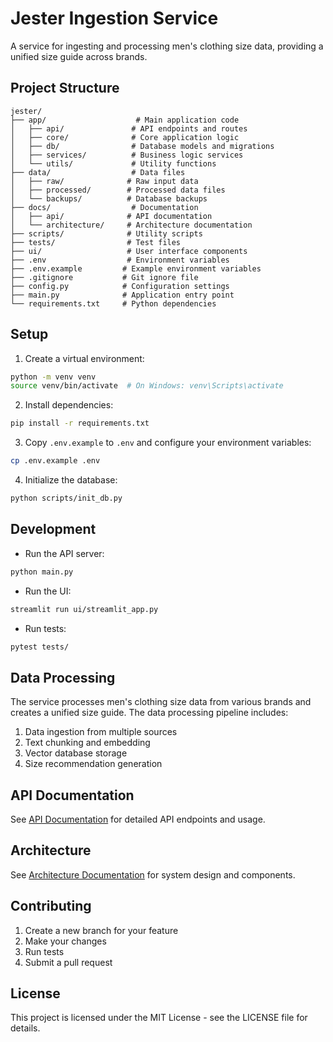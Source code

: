 # Jester Ingestion Service

A service for ingesting and processing men's clothing size data, providing a unified size guide across brands.

## Project Structure

```
jester/
├── app/                    # Main application code
│   ├── api/               # API endpoints and routes
│   ├── core/              # Core application logic
│   ├── db/                # Database models and migrations
│   ├── services/          # Business logic services
│   └── utils/             # Utility functions
├── data/                  # Data files
│   ├── raw/              # Raw input data
│   ├── processed/        # Processed data files
│   └── backups/          # Database backups
├── docs/                  # Documentation
│   ├── api/              # API documentation
│   └── architecture/     # Architecture documentation
├── scripts/              # Utility scripts
├── tests/                # Test files
├── ui/                   # User interface components
├── .env                  # Environment variables
├── .env.example         # Example environment variables
├── .gitignore           # Git ignore file
├── config.py            # Configuration settings
├── main.py              # Application entry point
└── requirements.txt     # Python dependencies
```

## Setup

1. Create a virtual environment:
```bash
python -m venv venv
source venv/bin/activate  # On Windows: venv\Scripts\activate
```

2. Install dependencies:
```bash
pip install -r requirements.txt
```

3. Copy `.env.example` to `.env` and configure your environment variables:
```bash
cp .env.example .env
```

4. Initialize the database:
```bash
python scripts/init_db.py
```

## Development

- Run the API server:
```bash
python main.py
```

- Run the UI:
```bash
streamlit run ui/streamlit_app.py
```

- Run tests:
```bash
pytest tests/
```

## Data Processing

The service processes men's clothing size data from various brands and creates a unified size guide. The data processing pipeline includes:

1. Data ingestion from multiple sources
2. Text chunking and embedding
3. Vector database storage
4. Size recommendation generation

## API Documentation

See [API Documentation](docs/api/README.md) for detailed API endpoints and usage.

## Architecture

See [Architecture Documentation](docs/architecture/README.md) for system design and components.

## Contributing

1. Create a new branch for your feature
2. Make your changes
3. Run tests
4. Submit a pull request

## License

This project is licensed under the MIT License - see the LICENSE file for details. 